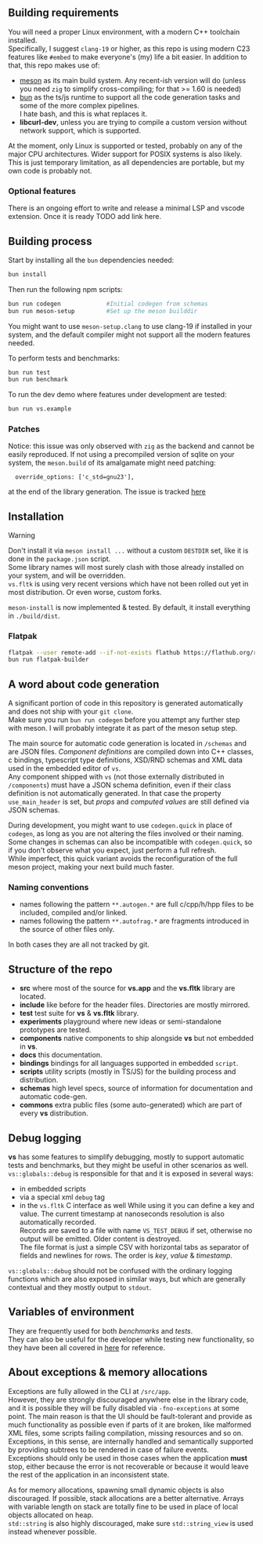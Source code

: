 ## Building requirements

You will need a proper Linux environment, with a modern C++ toolchain installed.  
Specifically, I suggest `clang-19` or higher, as this repo is using modern C23 features like `#embed` to make everyone's (my) life a bit easier.
In addition to that, this repo makes use of:

- [meson](https://mesonbuild.com/) as its main build system. Any recent-ish version will do (unless you need `zig` to simplify cross-compiling; for that >= 1.60 is needed)
- [bun](https://bun.sh/) as the ts/js runtime to support all the code generation tasks and some of the more complex pipelines.  
   I hate bash, and this is what replaces it.
- **libcurl-dev**, unless you are trying to compile a custom version without network support, which is supported.

At the moment, only Linux is supported or tested, probably on any of the major CPU architectures. Wider support for POSIX systems is also likely.  
This is just temporary limitation, as all dependencies are portable, but my own code is probably not.

### Optional features

There is an ongoing effort to write and release a minimal LSP and vscode extension. Once it is ready TODO add link here.

## Building process

Start by installing all the `bun` dependencies needed:
```bash
bun install
```

Then run the following npm scripts:

```bash
bun run codegen             #Initial codegen from schemas
bun run meson-setup         #Set up the meson builddir
```

You might want to use `meson-setup.clang` to use clang-19 if installed in your system, and the default compiler might not support all the modern features needed.  


To perform tests and benchmarks:

```bash
bun run test
bun run benchmark
```

To run the dev demo where features under development are tested:

```bash
bun run vs.example
```

### Patches

Notice: this issue was only observed with `zig` as the backend and cannot be easily reproduced.
If not using a precompiled version of sqlite on your system, the `meson.build` of its amalgamate might need patching:

```
  override_options: ['c_std=gnu23'],
```

at the end of the library generation. The issue is tracked [here](https://github.com/mesonbuild/wrapdb/issues/1747)

## Installation

> [!WARNING]  
> Don't install it via `meson install ...` without a custom `DESTDIR` set, like it is done in the `package.json` script.  
> Some library names will most surely clash with those already installed on your system, and will be overridden.  
> `vs.fltk` is using very recent versions which have not been rolled out yet in most distribution. Or even worse, custom forks.

`meson-install` is now implemented & tested. By default, it install everything in `./build/dist`.

### Flatpak

```sh
flatpak --user remote-add --if-not-exists flathub https://flathub.org/repo/flathub.flatpakrepo
bun run flatpak-builder
```

## A word about code generation

A significant portion of code in this repository is generated automatically and does not ship with your `git clone`.  
Make sure you run `bun run codegen` before you attempt any further step with meson. I will probably integrate it as part of the meson setup step.

The main source for automatic code generation is located in `/schemas` and are JSON files. *Component definitions* are compiled down into C++ classes, c bindings, typescript type definitions, XSD/RND schemas and XML data used in the embedded editor of `vs`.  
Any component shipped with `vs` (not those externally distributed in `/components`) must have a JSON schema definition, even if their class definition is not automatically generated. In that case the property `use_main_header` is set, but *props* and *computed values* are still defined via JSON schemas.

During development, you might want to use `codegen.quick` in place of `codegen`, as long as you are not altering the files involved or their naming. Some changes in schemas can also be incompatible with `codegen.quick`, so if you don't observe what you expect, just perform a full refresh.  
While imperfect, this quick variant avoids the reconfiguration of the full meson project, making your next build much faster.

### Naming conventions
- names following the pattern `**.autogen.*` are full c/cpp/h/hpp files to be included, compiled and/or linked.
- names following the pattern `**.autofrag.*` are fragments introduced in the source of other files only.

In both cases they are all not tracked by git.

## Structure of the repo

- **src** where most of the source for **vs.app** and the **vs.fltk** library are located.
- **include** like before for the header files. Directories are mostly mirrored.
- **test** test suite for **vs** & **vs.fltk** library.
- **experiments** playground where new ideas or semi-standalone prototypes are tested.
- **components** native components to ship alongside **vs** but not embedded in **vs**.
- **docs** this documentation.
- **bindings** bindings for all languages supported in embedded `script`.
- **scripts** utility scripts (mostly in TS/JS) for the building process and distribution.
- **schemas** high level specs, source of information for documentation and automatic code-gen.
- **commons** extra public files (some auto-generated) which are part of every **vs** distribution.

## Debug logging

**vs** has some features to simplify debugging, mostly to support automatic tests and benchmarks, but they might be useful in other scenarios as well.
`vs::globals::debug` is responsible for that and it is exposed in several ways:
- in embedded scripts
- via a special xml `debug` tag
- in the `vs.fltk` C interface as well
While using it you can define a key and value. The current timestamp at nanoseconds resolution is also automatically recorded.  
Records are saved to a file with name `VS_TEST_DEBUG` if set, otherwise no output will be emitted. Older content is destroyed.  
The file format is just a simple CSV with horizontal tabs as separator of fields and newlines for rows. The order is *key*, *value* & *timestamp*.

`vs::globals::debug` should not be confused with the ordinary logging functions which are also exposed in similar ways, but which are generally contextual and they mostly output to `stdout`.

## Variables of environment
They are frequently used for both *benchmarks* and *tests*.  
They can also be useful for the developer while testing new functionality, so they have been all covered in [here](./env-vars.md) for reference.

## About exceptions & memory allocations
Exceptions are fully allowed in the CLI at `/src/app`.  
However, they are strongly discouraged anywhere else in the library code, and it is possible they will be fully disabled via `-fno-exceptions` at some point. The main reason is that the UI should be fault-tolerant and provide as much functionality as possible even if parts of it are broken, like malformed XML files, some scripts failing compilation, missing resources and so on. Exceptions, in this sense, are internally handled and semantically supported by providing subtrees to be rendered in case of failure events.   
Exceptions should only be used in those cases when the application **must** stop, either because the error is not recoverable or because it would leave the rest of the application in an inconsistent state.  

As for memory allocations, spawning small dynamic objects is also discouraged. If possible, stack allocations are a better alternative. Arrays with variable length on stack are totally fine to be used in place of local objects allocated on heap.  
`std::string` is also highly discouraged, make sure `std::string_view` is used instead whenever possible.